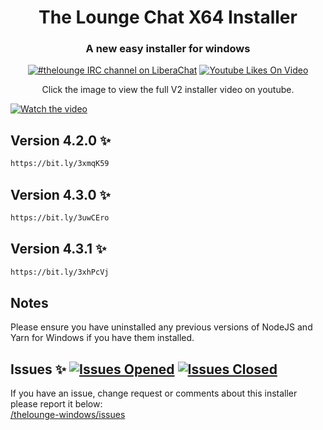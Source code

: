 <h1 align="center">
  The Lounge Chat X64 Installer
</h1>

<h3 align="center">
	A new easy installer for windows
</h3>

<p align="center">
	<a href="https://demo.thelounge.chat/"><img
		alt="#thelounge IRC channel on LiberaChat"
		src="https://img.shields.io/badge/libera.chat-%23thelounge-415364.svg?colorA=ff9e18"></a>
	<a href="https://www.youtube.com/watch?v=uMsqfjXBp0s"><img
		alt="Youtube Likes On Video"
		src="https://img.shields.io/youtube/views/uMsqfjXBp0s?style=social"></a>
</p>
<p align="center">
Click the image to view the full V2 installer video on youtube.<br>
</p>

[![Watch the video](https://i.imgur.com/JumYdpo.png)](https://www.youtube.com/watch?v=uMsqfjXBp0s)

## Version 4.2.0 :sparkles:
```sh
https://bit.ly/3xmqK59
```

## Version 4.3.0 :sparkles:
```sh
https://bit.ly/3uwCEro
```

## Version 4.3.1 :sparkles:
```sh
https://bit.ly/3xhPcVj
```

## Notes
Please ensure you have uninstalled any previous versions of NodeJS and Yarn for Windows if you have them installed.

## Issues :sparkles: <a href="https://github.com/aab12345/thelounge-windows/issues?q=is%3Aopen+is%3Aissue"> <img alt="Issues Opened" src="https://img.shields.io/github/issues/aab12345/thelounge-windows?color=green&style=plastic"></a> <a href="https://github.com/aab12345/thelounge-windows/issues?q=is%3Aissue+is%3Aclosed"> <img alt="Issues Closed" src="https://img.shields.io/github/issues-closed/aab12345/thelounge-windows?color=orange&style=plastic"></a> <br />
If you have an issue, change request or comments about this installer please report it below:<br/>
<a href="https://github.com/aab12345/thelounge-windows/issues">/thelounge-windows/issues</a>
